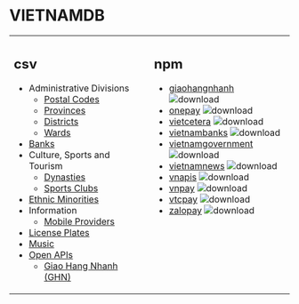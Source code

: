 # VIETNAMDB

<table style="width:100%"><tbody style="width:100%"><tr><td valign="top" width="50%">

## csv

- Administrative Divisions
  - [Postal Codes](docs/administrative-divisions/postal-codes.csv)
  - [Provinces](docs/administrative-divisions/provinces.csv)
  - [Districts](docs/administrative-divisions/districts.csv)
  - [Wards](docs/administrative-divisions/wards.csv)
- [Banks](docs/banks/banks.csv)
- Culture, Sports and Tourism
  - [Dynasties](docs/cst/culture/dynasties.csv)
  - [Sports Clubs](docs/cst/sports/clubs.csv)
- [Ethnic Minorities](docs/ethnic-minorities/ethnic-minorities.csv)
- Information
  - [Mobile Providers](docs/information/mobile-providers.csv)
- [License Plates](docs/license-plates/license-plates.csv)
- [Music](docs/music/artists.csv)
- [Open APIs](docs/open-apis/open-apis.csv)
  - [Giao Hang Nhanh (GHN)](docs/open-apis/ghn)

</td><td valign="top" width="50%">

## npm

- [giaohangnhanh](https://www.npmjs.com/package/giaohangnhanh) ![download](https://img.shields.io/npm/dm/giaohangnhanh.svg?style=flat)
- [onepay](https://www.npmjs.com/package/onepay) ![download](https://img.shields.io/npm/dm/onepay.svg?style=flat)
- [vietcetera](https://www.npmjs.com/package/vietcetera) ![download](https://img.shields.io/npm/dm/vietcetera.svg?style=flat)
- [vietnambanks](https://www.npmjs.com/package/vietnambanks) ![download](https://img.shields.io/npm/dm/vietnambanks.svg?style=flat)
- [vietnamgovernment](https://www.npmjs.com/package/vietnamgovernment) ![download](https://img.shields.io/npm/dm/vietnamgovernment.svg?style=flat)
- [vietnamnews](https://www.npmjs.com/package/vietnamnews) ![download](https://img.shields.io/npm/dm/vietnamnews.svg?style=flat)
- [vnapis](https://www.npmjs.com/package/vnapis) ![download](https://img.shields.io/npm/dm/vnapis.svg?style=flat)
- [vnpay](https://www.npmjs.com/package/vnpay) ![download](https://img.shields.io/npm/dm/vnpay.svg?style=flat)
- [vtcpay](https://www.npmjs.com/package/vtcpay) ![download](https://img.shields.io/npm/dm/vtcpay.svg?style=flat)
- [zalopay](https://www.npmjs.com/package/zalopay) ![download](https://img.shields.io/npm/dm/zalopay.svg?style=flat)

</td></tr></tbody></table>

